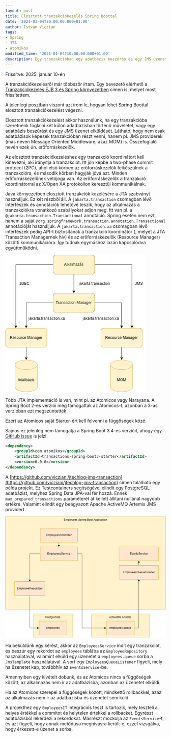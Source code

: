 ```yaml
---
layout: post
title: Elosztott tranzakciókezelés Spring Boottal
date: '2021-01-04T20:00:00.000+01:00'
author: István Viczián
tags:
- Spring
- JTA
- Atomikos
modified_time: '2021-01-04T10:00:00.000+01:00'
description: Egy tranzakcióban egy adatbázis beszúrás és egy JMS üzenetküldés.
---
```


Frissítve: 2025. január 10-én

A tranzakciókezelésről már többször írtam. Egy bevezető
elérhető a [Tranzakciókezelés EJB 3 és Spring környezetben](/2010/05/31/tranzakciokezeles.html)
címen is, melyet most frissítettem.

A jelenlegi posztban viszont azt írom le, hogyan lehet Spring Boottal elosztott
tranzakciókezelést végezni.

Elosztott tranzakciókezelést akkor használunk, ha egy tranzakcióba
szeretnénk foglalni két külön adatbázisban történő műveletet,
vagy egy adatbázis beszúrást és egy JMS üzenet elküldését. Látható,
hogy nem csak adatbázisok képesek tranzakcióban részt venni, hanem
pl. JMS providerek (más néven Message Oriented Middleware, azaz MOM) is. Összefoglaló nevén ezek
ún. erőforráskezelők.

Az elosztott tranzakciókezeléshez egy tranzakció koordinátort kell kinevezni, aki
irányítja a tranzakciót. Itt jön képbe a two-phase commit
protocol (2PC), ahol első körben az erőforráskezelők felkészülnek a
tranzakcióra, és második körben hagyják jóvá azt. Minden
erőforráskezelőnek vétójoga van. Az erőforráskezelők a tranzakció
koordinátorral az X/Open XA protokollon keresztül kommunikálnak.

<!-- more -->

Java környezetben elosztott tranzakciók kezelésére a JTA szabványt
használjuk. Ez két részből áll. A `jakarta.transaction` csomagban
lévő interfészek és annotációk lehetővé teszik, hogy az 
alkalmazás a tranzakciókra vonatkozó szabályokat adjon meg.
Itt van pl. a `@jakarta.transaction.Transactional` annotáció.
Spring esetén nem ezt, hanem a saját `@org.springframework.transaction.annotation.Transactional`
annotációját használjuk.
A `jakarta.transaction.xa` csomagban lévő interfészek pedig
API-t biztosítanak a tranzakció koordinátor (, melyet a JTA Transaction Managernek hív) és az
erőforráskezelők (Resource Manager) közötti kommunikációra. Így tudnak egymáshoz
lazán kapcsolódva együttműködni.

![JTA](/artifacts/posts/2021-01-04-spring-boot-elosztott-tranzakciokezeles/jta.png)

Több JTA implementáció is van, mint pl. az Atomicos vagy Narayana. A Spring Boot 2-es verziói
még támogatták az Atomicos-t, azonban a 3-as verzióban ezt megszüntették. 

Ezért az Atomicos saját Starter-ért kell felvenni a függőségek közé.

Sajnos ez jelenleg nem támogatja a Spring Boot 3.4-es verzióit, ahogy egy [GitHub issue](https://github.com/atomikos/transactions-essentials/issues/234)
is jelzi.

```xml
<dependency>
    <groupId>com.atomikos</groupId>
    <artifactId>transactions-spring-boot3-starter</artifactId>
    <version>6.0.0</version>
</dependency>
```

A [https://github.com/vicziani/jtechlog-jms-transaction](https://github.com/vicziani/jtechlog-jms-transaction)
címen található egy példa projekt. Ez Testcontainers segítségével elindít egy
PostgreSQL adatbázist, melyhez Spring Data JPA-val fér hozzá. Ennek `max_prepared_transactions` paraméterét át kellett állítani nullánál nagyobb értékre.
Valamint elindít
egy beágyazott Apache ActiveMQ Artemis JMS providert.

![Alkalmazás](/artifacts/posts/2021-01-04-spring-boot-elosztott-tranzakciokezeles/alkalmazas.png)

Ha beküldünk egy kérést, akkor az `EmployeesService` indít egy tranzakciót, 
és beszúr egy rekordot az `employees`
táblába az `EmployeeRepository` használatával, 
valamint elküld egy üzenetet a `employees.queue` sorba a `JmsTemplate`
használatával. A sort egy `EmployeesQueueListener` figyeli,
mely ha üzenetet kap, továbbhív az `EventsService`-be.

Amennyiben egy kivételt dobunk, és az Atomicos nincs a függőségek között,
az alkalmazás nem ír az adatbázisba, azonban az üzenetet elküldi.

Ha az Atomicos szerepel a függőségek között, mindkettő rollbackkel, azaz
az alkalmazás nem ír az adatbázisba és üzenetet sem küld.

A projekthez egy `EmployeesIT` integrációs teszt is tartozik,
mely teszteli a helyes értékkel a commitot és helytelen értékkel a rollbacket.
Egyrészt adatbázisból lekérdezi a rekordokat.
Másrészt mockolja az `EventsService`-t, és azt figyeli, hogy annak metódusa meghívásra
került-e, ezzel vizsgálva, hogy érkezett-e üzenet a sorba.



